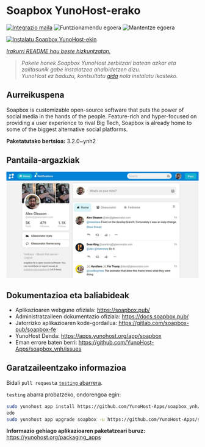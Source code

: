 <!--
Ohart ongi: README hau automatikoki sortu da <https://github.com/YunoHost/apps/tree/master/tools/readme_generator>ri esker
EZ editatu eskuz.
-->

# Soapbox YunoHost-erako

[![Integrazio maila](https://dash.yunohost.org/integration/soapbox.svg)](https://dash.yunohost.org/appci/app/soapbox) ![Funtzionamendu egoera](https://ci-apps.yunohost.org/ci/badges/soapbox.status.svg) ![Mantentze egoera](https://ci-apps.yunohost.org/ci/badges/soapbox.maintain.svg)

[![Instalatu Soapbox YunoHost-ekin](https://install-app.yunohost.org/install-with-yunohost.svg)](https://install-app.yunohost.org/?app=soapbox)

*[Irakurri README hau beste hizkuntzatan.](./ALL_README.md)*

> *Pakete honek Soapbox YunoHost zerbitzari batean azkar eta zailtasunik gabe instalatzea ahalbidetzen dizu.*  
> *YunoHost ez baduzu, kontsultatu [gida](https://yunohost.org/install) nola instalatu ikasteko.*

## Aurreikuspena

Soapbox is customizable open-source software that puts the power of social media in the hands of the people.
Feature-rich and hyper-focused on providing a user experience to rival Big Tech, Soapbox is already home to some of the biggest alternative social platforms.


**Paketatutako bertsioa:** 3.2.0~ynh2

## Pantaila-argazkiak

![Soapbox(r)en pantaila-argazkia](./doc/screenshots/screenshot.jpg)

## Dokumentazioa eta baliabideak

- Aplikazioaren webgune ofiziala: <https://soapbox.pub/>
- Administratzaileen dokumentazio ofiziala: <https://docs.soapbox.pub/>
- Jatorrizko aplikazioaren kode-gordailua: <https://gitlab.com/soapbox-pub/soapbox-fe>
- YunoHost Denda: <https://apps.yunohost.org/app/soapbox>
- Eman errore baten berri: <https://github.com/YunoHost-Apps/soapbox_ynh/issues>

## Garatzaileentzako informazioa

Bidali `pull request`a [`testing` abarrera](https://github.com/YunoHost-Apps/soapbox_ynh/tree/testing).

`testing` abarra probatzeko, ondorengoa egin:

```bash
sudo yunohost app install https://github.com/YunoHost-Apps/soapbox_ynh/tree/testing --debug
edo
sudo yunohost app upgrade soapbox -u https://github.com/YunoHost-Apps/soapbox_ynh/tree/testing --debug
```

**Informazio gehiago aplikazioaren paketatzeari buruz:** <https://yunohost.org/packaging_apps>
